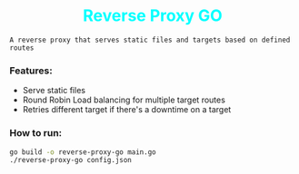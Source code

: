 <h1 style="text-align: center; color: aqua"> Reverse Proxy GO</h1>

    A reverse proxy that serves static files and targets based on defined routes

### Features:
* Serve static files
* Round Robin Load balancing for multiple target routes
* Retries different target if there's a downtime on a target

### How to run:
```bash
go build -o reverse-proxy-go main.go
./reverse-proxy-go config.json
```